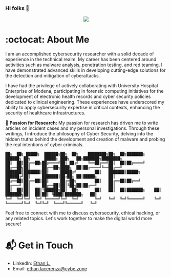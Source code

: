 ### Hi folks 👋
<p align="center">
  <a href="https://skillicons.dev">
    <img src="https://skillicons.dev/icons?i=bash,linux,git,github,gitlab,kubernetes,docker,c,vim,py,vscode,go&theme=light" />
  </a>
</p>


# :octocat: About Me 

I am an accomplished cybersecurity researcher with a solid decade of experience in the technical realm. My career has been centered around activities such as malware analysis, penetration testing, and red teaming. I have demonstrated advanced skills in developing cutting-edge solutions for the detection and mitigation of cyberattacks.

I have had the privilege of actively collaborating with University Hospital Enterprise of Modena, participating in forensic computing initiatives for the development of electronic health records and cyber security policies dedicated to clinical engineering. These experiences have underscored my ability to apply cybersecurity expertise in critical contexts, enhancing the security of healthcare infrastructures.

📝 **Passion for Research:** My passion for research has driven me to write articles on incident cases and my personal investigations. Through these writings, I introduce the philosophy of Cyber Security, delving into the hidden truths behind the development and creation of malware and probing the real intentions of cyber criminals.

```shell
██╗  ██╗ █████╗  ██████╗██╗  ██╗    ████████╗██╗  ██╗███████╗    ██████╗ ██╗      █████╗ ███╗   ██╗███████╗████████╗
██║  ██║██╔══██╗██╔════╝██║ ██╔╝    ╚══██╔══╝██║  ██║██╔════╝    ██╔══██╗██║     ██╔══██╗████╗  ██║██╔════╝╚══██╔══╝
███████║███████║██║     █████╔╝        ██║   ███████║█████╗      ██████╔╝██║     ███████║██╔██╗ ██║█████╗     ██║   
██╔══██║██╔══██║██║     ██╔═██╗        ██║   ██╔══██║██╔══╝      ██╔═══╝ ██║     ██╔══██║██║╚██╗██║██╔══╝     ██║   
██║  ██║██║  ██║╚██████╗██║  ██╗       ██║   ██║  ██║███████╗    ██║     ███████╗██║  ██║██║ ╚████║███████╗   ██║   
╚═╝  ╚═╝╚═╝  ╚═╝ ╚═════╝╚═╝  ╚═╝       ╚═╝   ╚═╝  ╚═╝╚══════╝    ╚═╝     ╚══════╝╚═╝  ╚═╝╚═╝  ╚═══╝╚══════╝   ╚═╝  
```


Feel free to connect with me to discuss cybersecurity, ethical hacking, or any related topics. Let's work together to make the digital world more secure!

# 📬 Get in Touch

- LinkedIn: [Ethan L.](https://www.linkedin.com/in/ethan-lacerenza-2633421ab/)
- Email: ethan.lacerenza@cybe.zone


